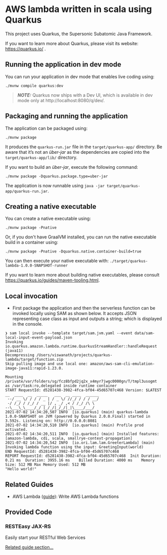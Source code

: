 # AWS lambda written in scala using Quarkus

This project uses Quarkus, the Supersonic Subatomic Java Framework.

If you want to learn more about Quarkus, please visit its website: https://quarkus.io/ .

## Running the application in dev mode

You can run your application in dev mode that enables live coding using:
```shell script
./mvnw compile quarkus:dev
```

> **_NOTE:_**  Quarkus now ships with a Dev UI, which is available in dev mode only at http://localhost:8080/q/dev/.

## Packaging and running the application

The application can be packaged using:
```shell script
./mvnw package
```
It produces the `quarkus-run.jar` file in the `target/quarkus-app/` directory.
Be aware that it’s not an _über-jar_ as the dependencies are copied into the `target/quarkus-app/lib/` directory.

If you want to build an _über-jar_, execute the following command:
```shell script
./mvnw package -Dquarkus.package.type=uber-jar
```

The application is now runnable using `java -jar target/quarkus-app/quarkus-run.jar`.

## Creating a native executable

You can create a native executable using: 
```shell script
./mvnw package -Pnative
```

Or, if you don't have GraalVM installed, you can run the native executable build in a container using: 
```shell script
./mvnw package -Pnative -Dquarkus.native.container-build=true
```

You can then execute your native executable with: `./target/quarkus-lambda-1.0.0-SNAPSHOT-runner`

If you want to learn more about building native executables, please consult https://quarkus.io/guides/maven-tooling.html.

## Local invocation 

- First package the application and then the serverless function can be invoked locally using SAM as shown below.
It accepts JSON representing case class as input and outputs a string; which is displayed in the console.  

```docker
❯ sam local invoke --template target/sam.jvm.yaml --event data/sam-local-input-event-payload.json
Invoking io.quarkus.amazon.lambda.runtime.QuarkusStreamHandler::handleRequest (java11)
Decompressing /Users/viswanath/projects/quarkus-lambda/target/function.zip
Skip pulling image and use local one: amazon/aws-sam-cli-emulation-image-java11:rapid-1.23.0.

Mounting /private/var/folders/sg/fcz8bfpd2jq2x_x4myr7jwgc0000gn/T/tmpl3usogmt as /var/task:ro,delegated inside runtime container
START RequestId: d5281438-3982-4fca-bf04-45d65707c468 Version: $LATEST
__  ____  __  _____   ___  __ ____  ______
 --/ __ \/ / / / _ | / _ \/ //_/ / / / __/
 -/ /_/ / /_/ / __ |/ , _/ ,< / /_/ /\ \
--\___\_\____/_/ |_/_/|_/_/|_|\____/___/
2021-07-02 14:34:20,507 INFO  [io.quarkus] (main) quarkus-lambda 1.0.0-SNAPSHOT on JVM (powered by Quarkus 2.0.0.Final) started in 3.592s. Listening on: http://0.0.0.0:8081
2021-07-02 14:34:20,510 INFO  [io.quarkus] (main) Profile prod activated.
2021-07-02 14:34:20,511 INFO  [io.quarkus] (main) Installed features: [amazon-lambda, cdi, scala, smallrye-context-propagation]
2021-07-02 14:34:20,542 INFO  [io.ori.lam.lam.GreeterLambda] (main) Invoking lambda function using the input: GreetingInput(world)
END RequestId: d5281438-3982-4fca-bf04-45d65707c468
REPORT RequestId: d5281438-3982-4fca-bf04-45d65707c468	Init Duration: 0.21 ms	Duration: 3955.16 ms	Billed Duration: 4000 ms	Memory Size: 512 MB	Max Memory Used: 512 MB
"Hello world!"
```

## Related Guides

- AWS Lambda ([guide](https://quarkus.io/guides/amazon-lambda)): Write AWS Lambda functions

## Provided Code

### RESTEasy JAX-RS

Easily start your RESTful Web Services

[Related guide section...](https://quarkus.io/guides/getting-started#the-jax-rs-resources)
